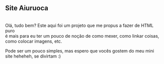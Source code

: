 <h2>Site Aiuruoca</h2> <br>
Olá, tudo bem?
Este aqui foi um projeto que me propus a fazer de HTML puro <br>
é mais para eu ter um pouco de noção de como mexer, como linkar coisas, <br>
como colocar imagens, etc. <br>

Pode ser um pouco simples, mas espero que vocês gostem do meu mini site heheheh, se divirtam :)

